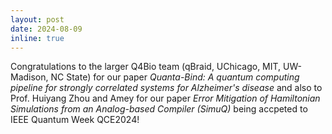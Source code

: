 ```yaml
---
layout: post
date: 2024-08-09
inline: true
---
```


Congratulations to the larger Q4Bio team (qBraid, UChicago, MIT, UW-Madison, NC State) for our paper _Quanta-Bind: A quantum computing pipeline for strongly correlated systems for Alzheimer's disease_ and also to Prof. Huiyang Zhou and Amey for our paper _Error Mitigation of Hamiltonian Simulations from an Analog-based Compiler (SimuQ)_ being accpeted to IEEE Quantum Week QCE2024!

